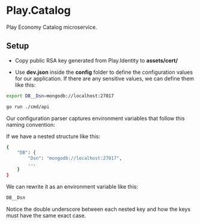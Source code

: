 # Play.Catalog

Play Economy Catalog microservice.

## Setup

- Copy public RSA key generated from Play.Identity to **assets/cert/**

- Use **dev.json** inside the **config** folder to define the configuration values for our application.
  If there are any sensitive values, we can define them like this:

```bash
export DB__Dsn=mongodb://localhost:27017

go run ./cmd/api
```

Our configuration parser captures environment variables that follow this naming convention:

If we have a nested structure like this:

```bash
{
    "DB": {
        "Dsn": "mongodb://localhost:27017",
        ...
    }
}
```

We can rewrite it as an environment variable like this:

```bash
DB__Dsn
```

Notice the double underscore between each nested key and how the keys must have the same exact case.

